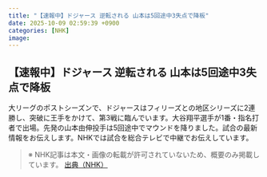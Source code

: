 ```yaml
---
title: "【速報中】ドジャース 逆転される 山本は5回途中3失点で降板"
date: 2025-10-09 02:59:39 +0900
categories: [NHK]
image: 
---
```

## 【速報中】ドジャース 逆転される 山本は5回途中3失点で降板

大リーグのポストシーズンで、ドジャースはフィリーズとの地区シリーズに2連勝し、突破に王手をかけて、第3戦に臨んでいます。大谷翔平選手が1番・指名打者で出場。先発の山本由伸投手は5回途中でマウンドを降りました。試合の最新情報をお伝えします。NHKでは試合を総合テレビで中継でお伝えしています。

> ※ NHK記事は本文・画像の転載が許可されていないため、概要のみ掲載しています。
[出典（NHK）](http://www3.nhk.or.jp/news/html/20251009/k10014945311000.html)
